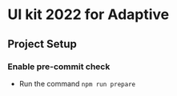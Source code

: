 # UI kit 2022 for Adaptive

## Project Setup
### Enable pre-commit check
- Run the command `npm run prepare`